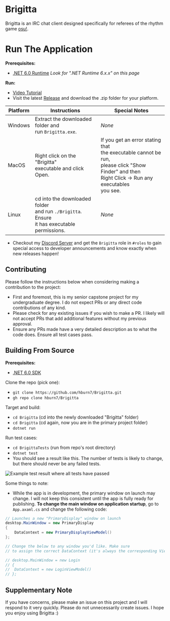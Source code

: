 # Brigitta

Brigitta is an IRC chat client designed specifically for referees of the rhythm game 
[osu!](https://osu.ppy.sh/home).

# Run The Application
**Prerequisites:**
- [.NET 6.0 Runtime](https://dotnet.microsoft.com/en-us/download/dotnet/6.0) *Look for ".NET Runtime 6.x.x" on this page*

**Run:** 
- [Video Tutorial](https://youtu.be/HBAdco1stRk)
- Visit the latest [Release](https://github.com/hburn7/Brigitta/releases) and download the .zip folder for your platform.

| Platform | Instructions                                                                                      | Special Notes                                                                                                                                                    |
|----------|---------------------------------------------------------------------------------------------------|------------------------------------------------------------------------------------------------------------------------------------------------------------------|
| Windows  | Extract the downloaded folder and<br/>run `Brigitta.exe`.                                         | *None*                                                                                                                                                           |
| MacOS    | Right click on the "Brigitta"<br/>executable and click Open.                                      | If you get an error stating that <br>the executable cannot be run,<br/>please click "Show Finder" and then <br/>Right Click -> Run any executables<br/> you see. |
| Linux    | cd into the downloaded folder<br/>and run `./Brigitta`. Ensure<br/>it has executable permissions. | *None*                                                                                                                                                           |

- Checkout my [Discord Server](https://discord.gg/TjH3uZ8VgP) and get the `Brigitta` role in `#roles` to gain special access to developer announcements and know exactly when new releases happen!

## Contributing

Please follow the instructions below when considering making a contribution to the project:

- First and foremost, this is my senior capstone project for my undergraduate degree. I do not expect PRs or any direct code contributions of any kind.
- Please check for any existing issues if you wish to make a PR. I likely will not accept PRs that add additional features without my previous approval.
- Ensure any PRs made have a very detailed description as to what the code does. Ensure all test cases pass.

## Building From Source

**Prerequisites:**
- [.NET 6.0 SDK](https://dotnet.microsoft.com/en-us/download/dotnet/6.0)

Clone the repo (pick one):
- `git clone https://github.com/hburn7/Brigitta.git`
- `gh repo clone hburn7/Brigitta`

Target and build:
- `cd Brigitta` (cd into the newly downloaded "Brigitta" folder)
- `cd Brigitta` (cd again, now you are in the primary project folder)
- `dotnet run`

Run test cases:
- `cd BrigittaTests` (run from repo's root directory)
- `dotnet test`
- You should see a result like this. The number of tests is likely to change, but there should never be any failed tests.

![Example test result where all tests have passed](https://user-images.githubusercontent.com/38370573/192799897-02f5c0a3-f5ab-4bb7-bd53-ac3fd589a91d.jpeg)

Some things to note:
- While the app is in development, the primary window on launch may change. I will not keep this consistent until the app is fully ready for publishing. **To change the main window on application startup**, go to `App.axaml.cs` and change the following code:
```cs
// Launches a new "PrimaryDisplay" window on launch
desktop.MainWindow = new PrimaryDisplay
{
    DataContext = new PrimaryDisplayViewModel()
};

// Change the below to any window you'd like. Make sure
// to assign the correct DataContext (it's always the corresponding ViewModel)

// desktop.MainWindow = new Login
// {
// 	DataContext = new LoginViewModel()
// };
```

## Supplementary Note
If you have concerns, please make an issue on this project and I will respond to it very quickly. Please do not unnecessarily create issues. I hope you enjoy using Brigitta :)